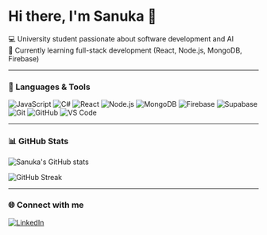 # Hi there, I'm Sanuka 👋  

💻 University student passionate about software development and AI  
🌱 Currently learning full-stack development (React, Node.js, MongoDB, Firebase)    

---

### 🔧 Languages & Tools
![JavaScript](https://img.shields.io/badge/JavaScript-F7DF1E?style=flat&logo=javascript&logoColor=black)
![C#](https://img.shields.io/badge/C%23-239120?style=flat&logo=c-sharp&logoColor=white)
![React](https://img.shields.io/badge/React-20232A?style=flat&logo=react&logoColor=61DAFB)
![Node.js](https://img.shields.io/badge/Node.js-43853D?style=flat&logo=node.js&logoColor=white)
![MongoDB](https://img.shields.io/badge/MongoDB-4EA94B?style=flat&logo=mongodb&logoColor=white)
![Firebase](https://img.shields.io/badge/Firebase-FFCA28?style=flat&logo=firebase&logoColor=black)
![Supabase](https://img.shields.io/badge/Supabase-3ECF8E?style=flat&logo=supabase&logoColor=white)
![Git](https://img.shields.io/badge/Git-F05032?style=flat&logo=git&logoColor=white)
![GitHub](https://img.shields.io/badge/GitHub-181717?style=flat&logo=github&logoColor=white)
![VS Code](https://img.shields.io/badge/VS%20Code-0078d7?style=flat&logo=visual-studio-code&logoColor=white)

---

### 📊 GitHub Stats
![Sanuka's GitHub stats](https://github-readme-stats.vercel.app/api?username=sanuka27&show_icons=true&theme=tokyonight&count_private=true&cache_seconds=1800)
 
![GitHub Streak](https://streak-stats.demolab.com/?user=sanuka27&theme=tokyonight&hide_border=true)

---

### 🌐 Connect with me  
[![LinkedIn](https://img.shields.io/badge/LinkedIn-blue?style=flat&logo=linkedin)](https://www.linkedin.com/in/sanuka-marasinghe/)
